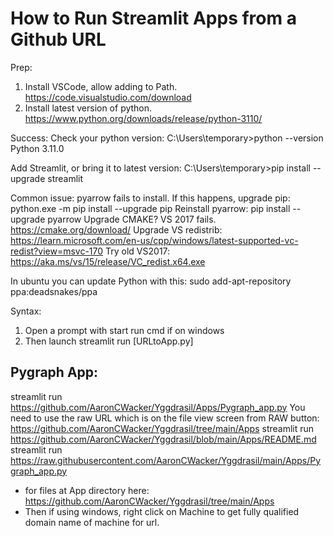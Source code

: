 # How to Run Streamlit Apps from a Github URL

Prep:
1. Install VSCode, allow adding to Path.  https://code.visualstudio.com/download
2. Install latest version of python.  https://www.python.org/downloads/release/python-3110/

Success:
Check your python version:
C:\Users\temporary>python --version
Python 3.11.0

Add Streamlit, or bring it to latest version:
C:\Users\temporary>pip install --upgrade streamlit

Common issue: pyarrow fails to install.  If this happens, upgrade pip:
python.exe -m pip install --upgrade pip
Reinstall pyarrow:
pip install --upgrade pyarrow
Upgrade CMAKE?  VS 2017 fails.  https://cmake.org/download/
Upgrade VS redistrib: https://learn.microsoft.com/en-us/cpp/windows/latest-supported-vc-redist?view=msvc-170
Try old VS2017: https://aka.ms/vs/15/release/VC_redist.x64.exe

In ubuntu you can update Python with this:
sudo add-apt-repository ppa:deadsnakes/ppa


Syntax:
1. Open a prompt with start run cmd if on windows
2. Then launch streamlit run [URLtoApp.py]

## Pygraph App:
streamlit run https://github.com/AaronCWacker/Yggdrasil/Apps/Pygraph_app.py
You need to use the raw URL which is on the file view screen from RAW button:
https://github.com/AaronCWacker/Yggdrasil/tree/main/Apps
streamlit run https://github.com/AaronCWacker/Yggdrasil/blob/main/Apps/README.md
streamlit run https://raw.githubusercontent.com/AaronCWacker/Yggdrasil/main/Apps/Pygraph_app.py
   - for files at App directory here: https://github.com/AaronCWacker/Yggdrasil/tree/main/Apps
   - Then if using windows, right click on Machine to get fully qualified domain name of machine for url.

